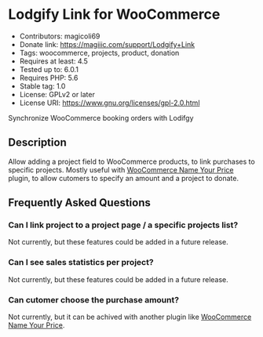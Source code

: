 # Lodgify Link for WooCommerce

- Contributors: magicoli69
- Donate link: <https://magiiic.com/support/Lodgify+Link>
- Tags: woocommerce, projects, product, donation
- Requires at least: 4.5
- Tested up to: 6.0.1
- Requires PHP: 5.6
- Stable tag: 1.0
- License: GPLv2 or later
- License URI: <https://www.gnu.org/licenses/gpl-2.0.html>

Synchronize WooCommerce booking orders with Lodifgy

## Description

Allow adding a project field to WooCommerce products, to link purchases to specific projects. Mostly useful with [WooCommerce Name Your Price](https://woocommerce.com/products/name-your-price/) plugin, to allow cutomers to specify an amount and a project to donate.

## Frequently Asked Questions

### Can I link project to a project page / a specific projects list?

Not currently, but these features could be added in a future release.

### Can I see sales statistics per project?

Not currently, but these features could be added in a future release.

### Can cutomer choose the purchase amount?

Not currently, but it can be achived with another plugin like [WooCommerce Name Your Price](https://woocommerce.com/products/name-your-price/).
